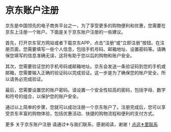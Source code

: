 # 京东账户注册

京东是中国领先的电子商务平台之一，为了享受更多的购物便利和优惠，您需要在京东上注册一个账户。下面是关于京东账户注册的一些建议。

首先，打开京东官方网站或者下载京东APP，点击“注册”或“立即注册”按钮。在注册页面，您需要填写一些个人信息，包括手机号码、邮箱地址、设置密码等。请确保您填写的信息准确无误，这将有助于您以后的购物和账户安全。

其次，您需要验证您的手机号码或邮箱地址。京东会发送一条验证码到您的手机或邮箱，您需要输入正确的验证码以完成验证。这一步是为了确保您的账户安全，所以请务必完成验证。

最后，您需要设置您的账户密码。请设置一个安全性较高的密码，包括字母、数字和符号的组合，以保护您的账户安全。

通过以上简单的步骤，您就可以成功注册一个京东账户了。注册完成后，您可以享受京东丰富的购物体验，包括优惠活动、快捷的购物流程和便利的支付方式。

更多 关于京东账户注册 请通过✈与我们联系，感谢阅读，谢谢！[点这✈里联系](https://ww.k02.cc)